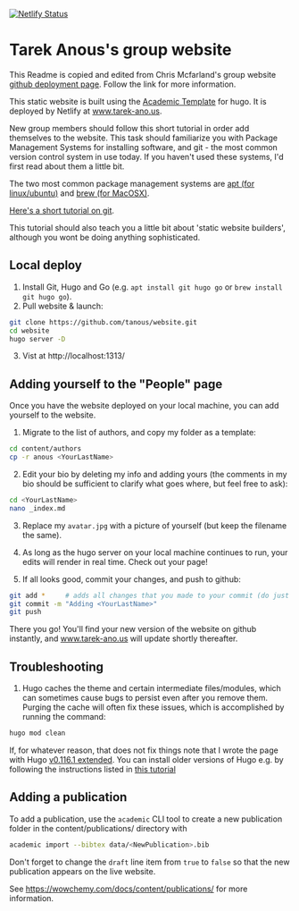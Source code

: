 [![Netlify Status](https://api.netlify.com/api/v1/badges/529f4c62-9c9e-4325-b285-63d9c6a765e1/deploy-status)](https://app.netlify.com/sites/startling-dolphin-15f816/deploys)

# Tarek Anous's group website

This Readme is copied and edited from Chris Mcfarland's group website [github deployment page](https://github.com/cancerevo/website). Follow the link for more information.

This static website is built using the [Academic Template](https://academic-demo.netlify.app/) for hugo. It is deployed by Netlify at www.tarek-ano.us. 

New group members should follow this short tutorial in order add themselves to the website. This task should familiarize you with Package Management Systems for installing software, and git - the most common version control system in use today. If you haven't used these systems, I'd first read about them a little bit. 

The two most common package management systems are [apt (for linux/ubuntu)](https://help.ubuntu.com/community/AptGet/Howto) and [brew (for MacOSX)](https://brew.sh/). 

[Here's a short tutorial on git](https://product.hubspot.com/blog/git-and-github-tutorial-for-beginners). 

This tutorial should also teach you a little bit about 'static website builders', although you wont be doing anything sophisticated. 

## Local deploy 

1. Install Git, Hugo and Go (e.g. `apt install git hugo go` or `brew install git hugo go`). 
2. Pull website & launch:
```sh
git clone https://github.com/tanous/website.git
cd website
hugo server -D
```
3. Vist at http://localhost:1313/

## Adding yourself to the "People" page

Once you have the website deployed on your local machine, you can add yourself to the website.  

1. Migrate to the list of authors, and copy my folder as a template:
```sh
cd content/authors
cp -r anous <YourLastName>
```

2. Edit your bio by deleting my info and adding yours (the comments in my bio should be sufficient to clarify what goes where, but feel free to ask):
```sh
cd <YourLastName>
nano _index.md
```

3. Replace my `avatar.jpg` with a picture of yourself (but keep the filename the same). 

4. As long as the hugo server on your local machine continues to run, your edits will render in real time. Check out your page!

5. If all looks good, commit your changes, and push to github: 
```sh
git add *     # adds all changes that you made to your commit (do just "git add _index.md avatar.jpg" if you edited other files)
git commit -m "Adding <YourLastName>"
git push
```
There you go! You'll find your new version of the website on github instantly, and www.tarek-ano.us will update shortly thereafter. 

## Troubleshooting

1. Hugo caches the theme and certain intermediate files/modules, which can sometimes cause bugs to persist even after you remove them. Purging the cache will often fix these issues, which is accomplished by running the command: 
```sh
hugo mod clean
```
If, for whatever reason, that does not fix things note that I wrote the page with Hugo [v0.116.1 extended](https://github.com/gohugoio/hugo/releases/tag/v0.116.1). You can install older versions of Hugo e.g. by following the instructions listed in [this tutorial](https://www.gigigatgat.ca/en/posts/install-specific-hugo-version/)

## Adding a publication

To add a publication, use the `academic` CLI tool to create a new publication folder in the content/publications/ directory with 
```sh
academic import --bibtex data/<NewPublication>.bib
```
Don't forget to change the `draft` line item from `true` to `false` so that the new publication appears on the live website. 

 See https://wowchemy.com/docs/content/publications/ for more information.

